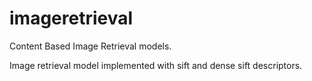 # imageretrieval
Content Based Image Retrieval models.

Image retrieval model implemented with sift and dense sift descriptors.
